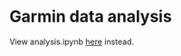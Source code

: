 # Garmin data analysis

View analysis.ipynb [here](https://nbviewer.jupyter.org/github/zyf0717/garmin-data-analysis/blob/main/analysis.ipynb) instead.
